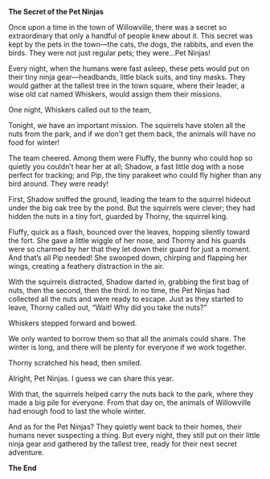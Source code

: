 ---
---

**The Secret of the Pet Ninjas**

Once upon a time in the town of Willowville, there was a secret so extraordinary that only a handful of people knew about it. This secret was kept by the pets in the town—the cats, the dogs, the rabbits, and even the birds. They were not just regular pets; they were...Pet Ninjas!

Every night, when the humans were fast asleep, these pets would put on their tiny ninja gear—headbands, little black suits, and tiny masks. They would gather at the tallest tree in the town square, where their leader, a wise old cat named Whiskers, would assign them their missions.

One night, Whiskers called out to the team,

Tonight, we have an important mission. The squirrels have stolen all the nuts from the park, and if we don&#39;t get them back, the animals will have no food for winter!

The team cheered. Among them were Fluffy, the bunny who could hop so quietly you couldn’t hear her at all; Shadow, a fast little dog with a nose perfect for tracking; and Pip, the tiny parakeet who could fly higher than any bird around. They were ready!

First, Shadow sniffed the ground, leading the team to the squirrel hideout under the big oak tree by the pond. But the squirrels were clever; they had hidden the nuts in a tiny fort, guarded by Thorny, the squirrel king.

Fluffy, quick as a flash, bounced over the leaves, hopping silently toward the fort. She gave a little wiggle of her nose, and Thorny and his guards were so charmed by her that they let down their guard for just a moment. And that’s all Pip needed! She swooped down, chirping and flapping her wings, creating a feathery distraction in the air.

With the squirrels distracted, Shadow darted in, grabbing the first bag of nuts, then the second, then the third. In no time, the Pet Ninjas had collected all the nuts and were ready to escape. Just as they started to leave, Thorny called out, “Wait! Why did you take the nuts?”

Whiskers stepped forward and bowed.

We only wanted to borrow them so that all the animals could share. The winter is long, and there will be plenty for everyone if we work together.

Thorny scratched his head, then smiled.

Alright, Pet Ninjas. I guess we can share this year.

With that, the squirrels helped carry the nuts back to the park, where they made a big pile for everyone. From that day on, the animals of Willowville had enough food to last the whole winter.

And as for the Pet Ninjas? They quietly went back to their homes, their humans never suspecting a thing. But every night, they still put on their little ninja gear and gathered by the tallest tree, ready for their next secret adventure.

**The End**
